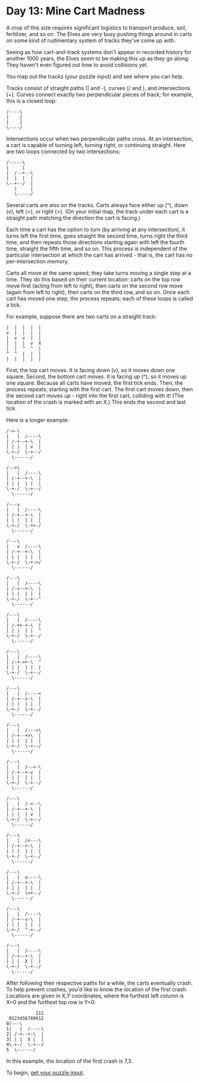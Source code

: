# Day 13: Mine Cart Madness

A crop of this size requires significant logistics to transport produce, soil, fertilizer, and so on. The Elves are very busy pushing things around in carts on some kind of rudimentary system of tracks they've come up with.

Seeing as how cart-and-track systems don't appear in recorded history for another 1000 years, the Elves seem to be making this up as they go along. They haven't even figured out how to avoid collisions yet.

You map out the tracks (your puzzle input) and see where you can help.

Tracks consist of straight paths (| and -), curves (/ and \), and intersections (+). Curves connect exactly two perpendicular pieces of track; for example, this is a closed loop:

```
/----\
|    |
|    |
\----/
```

Intersections occur when two perpendicular paths cross. At an intersection, a cart is capable of turning left, turning right, or continuing straight. Here are two loops connected by two intersections:

```
/-----\
|     |
|  /--+--\
|  |  |  |
\--+--/  |
   |     |
   \-----/
```

Several carts are also on the tracks. Carts always face either up (^), down (v), left (<), or right (>). (On your initial map, the track under each cart is a straight path matching the direction the cart is facing.)

Each time a cart has the option to turn (by arriving at any intersection), it turns left the first time, goes straight the second time, turns right the third time, and then repeats those directions starting again with left the fourth time, straight the fifth time, and so on. This process is independent of the particular intersection at which the cart has arrived - that is, the cart has no per-intersection memory.

Carts all move at the same speed; they take turns moving a single step at a time. They do this based on their current location: carts on the top row move first (acting from left to right), then carts on the second row move (again from left to right), then carts on the third row, and so on. Once each cart has moved one step, the process repeats; each of these loops is called a tick.

For example, suppose there are two carts on a straight track:

```
|  |  |  |  |
v  |  |  |  |
|  v  v  |  |
|  |  |  v  X
|  |  ^  ^  |
^  ^  |  |  |
|  |  |  |  |
```

First, the top cart moves. It is facing down (v), so it moves down one square. Second, the bottom cart moves. It is facing up (^), so it moves up one square. Because all carts have moved, the first tick ends. Then, the process repeats, starting with the first cart. The first cart moves down, then the second cart moves up - right into the first cart, colliding with it! (The location of the crash is marked with an X.) This ends the second and last tick.

Here is a longer example:

```
/->-\        
|   |  /----\
| /-+--+-\  |
| | |  | v  |
\-+-/  \-+--/
  \------/   
```

```
/-->\        
|   |  /----\
| /-+--+-\  |
| | |  | |  |
\-+-/  \->--/
  \------/   
```

```
/---v        
|   |  /----\
| /-+--+-\  |
| | |  | |  |
\-+-/  \-+>-/
  \------/   
```

```
/---\        
|   v  /----\
| /-+--+-\  |
| | |  | |  |
\-+-/  \-+->/
  \------/   
```

```
/---\        
|   |  /----\
| /->--+-\  |
| | |  | |  |
\-+-/  \-+--^
  \------/   
```

```
/---\        
|   |  /----\
| /-+>-+-\  |
| | |  | |  ^
\-+-/  \-+--/
  \------/   
```

```
/---\        
|   |  /----\
| /-+->+-\  ^
| | |  | |  |
\-+-/  \-+--/
  \------/   
```

```
/---\        
|   |  /----<
| /-+-->-\  |
| | |  | |  |
\-+-/  \-+--/
  \------/   
```

```
/---\        
|   |  /---<\
| /-+--+>\  |
| | |  | |  |
\-+-/  \-+--/
  \------/   
```

```
/---\        
|   |  /--<-\
| /-+--+-v  |
| | |  | |  |
\-+-/  \-+--/
  \------/   
```

```
/---\        
|   |  /-<--\
| /-+--+-\  |
| | |  | v  |
\-+-/  \-+--/
  \------/   
```

```
/---\        
|   |  /<---\
| /-+--+-\  |
| | |  | |  |
\-+-/  \-<--/
  \------/   
```

```
/---\        
|   |  v----\
| /-+--+-\  |
| | |  | |  |
\-+-/  \<+--/
  \------/   
```

```
/---\        
|   |  /----\
| /-+--v-\  |
| | |  | |  |
\-+-/  ^-+--/
  \------/   
```

```
/---\        
|   |  /----\
| /-+--+-\  |
| | |  X |  |
\-+-/  \-+--/
  \------/   
```

After following their respective paths for a while, the carts eventually crash. To help prevent crashes, you'd like to know the location of the first crash. Locations are given in X,Y coordinates, where the furthest left column is X=0 and the furthest top row is Y=0:

```
           111
 0123456789012
0/---\        
1|   |  /----\
2| /-+--+-\  |
3| | |  X |  |
4\-+-/  \-+--/
5  \------/   
```

In this example, the location of the first crash is 7,3.

To begin, [get your puzzle input](https://adventofcode.com/2018/day/13/input).
